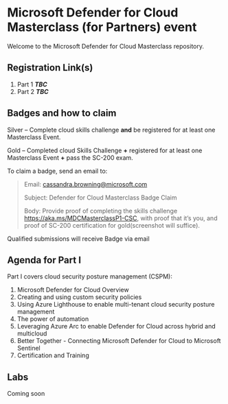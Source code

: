 # Microsoft Defender for Cloud Masterclass (for Partners) event

Welcome to the Microsoft Defender for Cloud Masterclass repository.



## Registration Link(s)
1. Part 1 ***TBC***
2. Part 2 ***TBC***

## Badges and how to claim
Silver – Complete cloud skills challenge **and** be registered for at least one Masterclass Event.

Gold – Completed cloud Skills Challenge **+** registered for at least one Masterclass Event **+** pass the SC-200 exam.

To claim a badge, send an email to:

 > Email: cassandra.browning@microsoft.com
 > 
 > Subject: Defender for Cloud Masterclass Badge Claim
 > 
 > Body: Provide proof of completing the skills challenge https://aka.ms/MDCMasterclassP1-CSC, with proof that it’s you, and proof of SC-200 certification for gold(screenshot will suffice).

Qualified submissions will receive Badge via email

## Agenda for Part I
Part I covers cloud security posture management (CSPM):
1. Microsoft Defender for Cloud Overview
2. Creating and using custom security policies
3. Using Azure Lighthouse to enable multi-tenant cloud security posture management
4. The power of automation
5. Leveraging Azure Arc to enable Defender for Cloud across hybrid and multicloud
6. Better Together - Connecting Microsoft Defender for Cloud to Microsoft Sentinel
7. Certification and Training

## Labs
Coming soon
